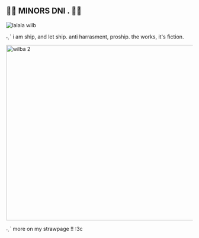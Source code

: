 ## 🌈🍖 MINORS DNI . 🌈🍖

![lalala wilb](https://github.com/user-attachments/assets/58f20935-2d13-4368-b71f-d9ff868c0548)

˗ˏˋ i am ship, and let ship. anti harrasment, proship. the works, it's fiction.

<img width="603" height="474" alt="wilba 2" src="https://github.com/user-attachments/assets/e0bb83f3-62a4-49fe-a8e9-036012af5259" />

˗ˏˋ more on my strawpage !! :3c

